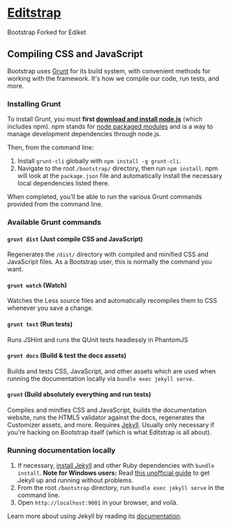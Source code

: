 # [Editstrap](https://ediket.com)
Bootstrap Forked for Ediket

## Compiling CSS and JavaScript

Bootstrap uses <a href="http://gruntjs.com">Grunt</a> for its build system, with convenient methods for working with the framework. It's how we compile our code, run tests, and more.

### Installing Grunt

To install Grunt, you must **first [download and install node.js](https://nodejs.org/download/)** (which includes npm). npm stands for [node packaged modules](https://www.npmjs.com/) and is a way to manage development dependencies through node.js.

Then, from the command line:

1. Install `grunt-cli` globally with `npm install -g grunt-cli`.
1. Navigate to the root `/bootstrap/` directory, then run `npm install`. npm will look at the `package.json` file and automatically install the necessary local dependencies listed there.

When completed, you'll be able to run the various Grunt commands provided from the command line.

### Available Grunt commands

#### `grunt dist` (Just compile CSS and JavaScript)
Regenerates the `/dist/` directory with compiled and minified CSS and JavaScript files. As a Bootstrap user, this is normally the command you want.

#### `grunt watch` (Watch)
Watches the Less source files and automatically recompiles them to CSS whenever you save a change.

#### `grunt test` (Run tests)
Runs JSHint and runs the QUnit tests headlessly in PhantomJS

#### `grunt docs` (Build &amp; test the docs assets)
Builds and tests CSS, JavaScript, and other assets which are used when running the documentation locally via `bundle exec jekyll serve`.

#### `grunt` (Build absolutely everything and run tests)
Compiles and minifies CSS and JavaScript, builds the documentation website, runs the HTML5 validator against the docs, regenerates the Customizer assets, and more. Requires [Jekyll](http://jekyllrb.com/docs/installation/). Usually only necessary if you're hacking on Bootstrap itself (which is what Editstrap is all about).

### Running documentation locally

1. If necessary, [install Jekyll](http://jekyllrb.com/docs/installation) and other Ruby dependencies with `bundle install`.
   **Note for Windows users:** Read [this unofficial guide](http://jekyll-windows.juthilo.com/) to get Jekyll up and running without problems.
2. From the root `/bootstrap` directory, run `bundle exec jekyll serve` in the command line.
4. Open `http://localhost:9001` in your browser, and voilà.

Learn more about using Jekyll by reading its [documentation](http://jekyllrb.com/docs/home/).
